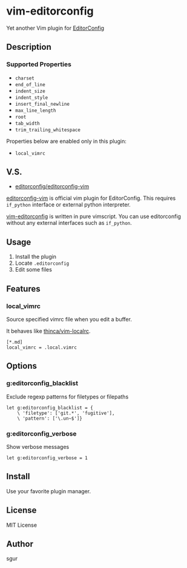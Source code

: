 vim-editorconfig
================

Yet another Vim plugin for [EditorConfig](http://editorconfig.org)

Description
-----------

### Supported Properties

- `charset`
- `end_of_line`
- `indent_size`
- `indent_style`
- `insert_final_newline`
- `max_line_length`
- `root`
- `tab_width`
- `trim_trailing_whitespace`

Properties below are enabled only in this plugin:

- `local_vimrc`

V.S.
----

- [editorconfig/editorconfig-vim](https://github.com/editorconfig/editorconfig-vim)

[editorconfig-vim](https://github.com/editorconfig/editorconfig-vim) is official vim plugin for EditorConfig.
This requires `if_python` interface or external python interpreter.

[vim-editorconfig](https://github.com/sgur/vim-editorconfig) is written in pure vimscript.
You can use editorconfig without any external interfaces such as `if_python`.

Usage
-----

 1. Install the plugin
 2. Locate `.editorconfig`
 3. Edit some files

Features
-------

### local\_vimrc

Source specified vimrc file when you edit a buffer.

It behaves like [thinca/vim-localrc](https://github.com/thinca/vim-localrc).

```
[*.md]
local_vimrc = .local.vimrc
```

Options
-------

### g:editorconfig\_blacklist

Exclude regexp patterns for filetypes or filepaths

```vim
let g:editorconfig_blacklist = {
    \ 'filetype': ['git.*', 'fugitive'],
    \ 'pattern': ['\.un~$']}
```

### g:editorconfig_verbose

Show verbose messages

```vim
let g:editorconfig_verbose = 1
```

Install
-------

Use your favorite plugin manager.

License
-------

MIT License

Author
------

sgur

